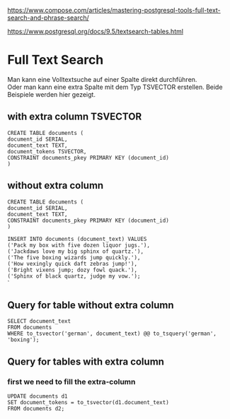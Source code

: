 https://www.compose.com/articles/mastering-postgresql-tools-full-text-search-and-phrase-search/

https://www.postgresql.org/docs/9.5/textsearch-tables.html


# Full Text Search

Man kann eine Volltextsuche auf einer Spalte direkt durchführen.   
Oder man kann eine extra Spalte mit dem Typ TSVECTOR erstellen.
Beide Beispiele werden hier gezeigt.


## with extra column TSVECTOR

`CREATE TABLE documents (`       
    `document_id SERIAL,`    
    `document_text TEXT,`    
    `document_tokens TSVECTOR,`    
    `CONSTRAINT documents_pkey PRIMARY KEY (document_id)`    
`)`   

## without extra column 

`CREATE TABLE documents (`       
    `document_id SERIAL,`    
    `document_text TEXT,`        
    `CONSTRAINT documents_pkey PRIMARY KEY (document_id)`    
`)`   


`INSERT INTO documents (document_text) VALUES`    
`('Pack my box with five dozen liquor jugs.'),`    
`('Jackdaws love my big sphinx of quartz.'),`    
`('The five boxing wizards jump quickly.'),`    
`('How vexingly quick daft zebras jump!'),`    
`('Bright vixens jump; dozy fowl quack.'),`    
`('Sphinx of black quartz, judge my vow.');`    
`

## Query for table without extra column
`SELECT document_text`    
`FROM documents`    
`WHERE to_tsvector('german', document_text) @@ to_tsquery('german', 'boxing');`    

## Query for tables with extra column
### first we need to fill the extra-column 
`UPDATE documents d1`      
`SET document_tokens = to_tsvector(d1.document_text)`   
`FROM documents d2;` 



